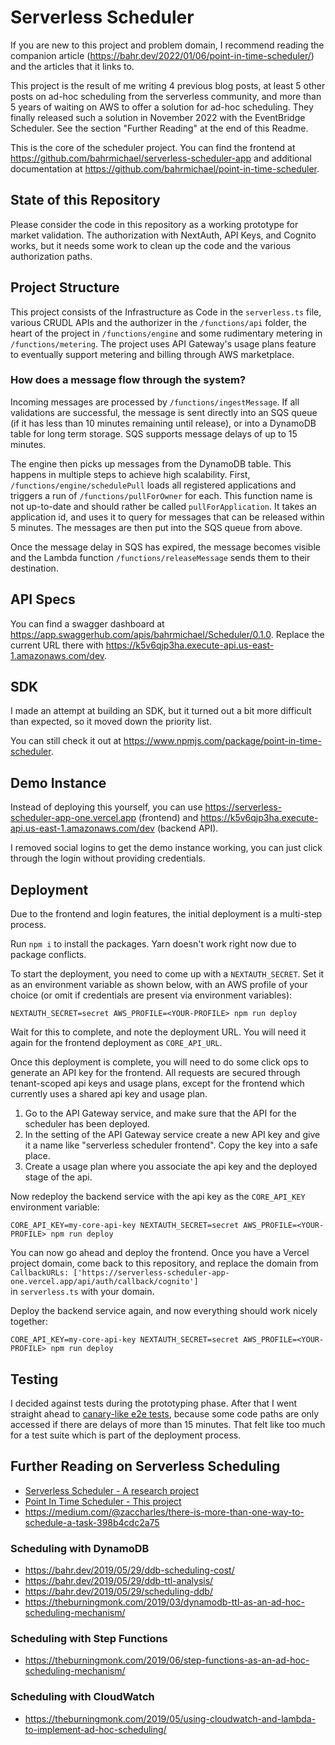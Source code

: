 # Serverless Scheduler

If you are new to this project and problem domain, I recommend reading the companion article (https://bahr.dev/2022/01/06/point-in-time-scheduler/)
and the articles that it links to.

This project is the result of me writing 4 previous blog posts, at least 5 other posts on ad-hoc scheduling from the serverless
community, and more than 5 years of waiting on AWS to offer a solution for ad-hoc scheduling. They finally released such a solution
in November 2022 with the EventBridge Scheduler. See the section "Further Reading" at the end of this Readme.

This is the core of the scheduler project. You can find the frontend at https://github.com/bahrmichael/serverless-scheduler-app
and additional documentation at https://github.com/bahrmichael/point-in-time-scheduler.

## State of this Repository

Please consider the code in this repository as a working prototype for market validation. The authorization with NextAuth, API Keys, and Cognito
works, but it needs some work to clean up the code and the various authorization paths.

## Project Structure

This project consists of the Infrastructure as Code in the `serverless.ts` file, various CRUDL APIs and the authorizer in the
`/functions/api` folder, the heart of the project in `/functions/engine` and some rudimentary metering in `/functions/metering`.
The project uses API Gateway's usage plans feature to eventually support metering and billing through AWS marketplace.

### How does a message flow through the system?

Incoming messages are processed by `/functions/ingestMessage`. If all validations are successful, the message is sent directly into
an SQS queue (if it has less than 10 minutes remaining until release), or into a DynamoDB table for long term storage. SQS supports
message delays of up to 15 minutes.

The engine then picks up messages from the DynamoDB table. This happens in multiple steps to achieve high scalability.
First, `/functions/engine/schedulePull` loads all registered applications and triggers a run of `/functions/pullForOwner` for each.
This function name is not up-to-date and should rather be called `pullForApplication`. It takes an application id, and uses it
to query for messages that can be released within 5 minutes. The messages are then put into the SQS queue from above.

Once the message delay in SQS has expired, the message becomes visible and the Lambda function `/functions/releaseMessage` sends
them to their destination.

## API Specs

You can find a swagger dashboard at https://app.swaggerhub.com/apis/bahrmichael/Scheduler/0.1.0. Replace the current URL there
with https://k5v6qjp3ha.execute-api.us-east-1.amazonaws.com/dev.

## SDK

I made an attempt at building an SDK, but it turned out a bit more difficult than expected, so it moved down the priority list.

You can still check it out at https://www.npmjs.com/package/point-in-time-scheduler.

## Demo Instance

Instead of deploying this yourself, you can use https://serverless-scheduler-app-one.vercel.app (frontend) and https://k5v6qjp3ha.execute-api.us-east-1.amazonaws.com/dev (backend API).

I removed social logins to get the demo instance working, you can just click through the login without providing credentials.

## Deployment

Due to the frontend and login features, the initial deployment is a multi-step process.

Run `npm i` to install the packages. Yarn doesn't work right now due to package conflicts.

To start the deployment, you need to come up with a `NEXTAUTH_SECRET`. Set it as an environment variable as shown below,
with an AWS profile of your choice (or omit if credentials are present via environment variables):

```
NEXTAUTH_SECRET=secret AWS_PROFILE=<YOUR-PROFILE> npm run deploy
```

Wait for this to complete, and note the deployment URL. You will need it again for the frontend deployment as `CORE_API_URL`.

Once this deployment is complete, you will need to do some click ops to generate an API key for the frontend. All requests
are secured through tenant-scoped api keys and usage plans, except for the frontend which currently uses a shared api key and usage plan.

1. Go to the API Gateway service, and make sure that the API for the scheduler has been deployed.
2. In the setting of the API Gateway service create a new API key and give it a name like "serverless scheduler frontend". Copy the key into a safe place.
3. Create a usage plan where you associate the api key and the deployed stage of the api.

Now redeploy the backend service with the api key as the `CORE_API_KEY` environment variable:

```
CORE_API_KEY=my-core-api-key NEXTAUTH_SECRET=secret AWS_PROFILE=<YOUR-PROFILE> npm run deploy
```

You can now go ahead and deploy the frontend. Once you have a Vercel project domain, come back to this repository,
and replace the domain from `CallbackURLs: ['https://serverless-scheduler-app-one.vercel.app/api/auth/callback/cognito']`  
in `serverless.ts` with your domain.

Deploy the backend service again, and now everything should work nicely together:

```
CORE_API_KEY=my-core-api-key NEXTAUTH_SECRET=secret AWS_PROFILE=<YOUR-PROFILE> npm run deploy
```

## Testing

I decided against tests during the prototyping phase. After that I went straight ahead to [canary-like e2e tests](https://github.com/bahrmichael/point-in-time-scheduler-e2e-api), 
because some code paths are only accessed if there are delays of more than 15 minutes. That felt like too much for
a test suite which is part of the deployment process.

## Further Reading on Serverless Scheduling

- [Serverless Scheduler - A research project](https://bahr.dev/2019/10/11/serverless-scheduler/)
- [Point In Time Scheduler - This project](https://bahr.dev/2022/01/06/point-in-time-scheduler/)
- https://medium.com/@zaccharles/there-is-more-than-one-way-to-schedule-a-task-398b4cdc2a75

### Scheduling with DynamoDB

- https://bahr.dev/2019/05/29/ddb-scheduling-cost/
- https://bahr.dev/2019/05/29/ddb-ttl-analysis/
- https://bahr.dev/2019/05/29/scheduling-ddb/
- https://theburningmonk.com/2019/03/dynamodb-ttl-as-an-ad-hoc-scheduling-mechanism/

### Scheduling with Step Functions

- https://theburningmonk.com/2019/06/step-functions-as-an-ad-hoc-scheduling-mechanism/

### Scheduling with CloudWatch

- https://theburningmonk.com/2019/05/using-cloudwatch-and-lambda-to-implement-ad-hoc-scheduling/

